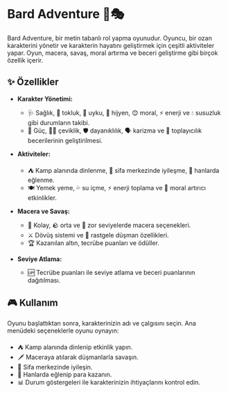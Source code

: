 # Bard Adventure 🎸🎭

Bard Adventure, bir metin tabanlı rol yapma oyunudur. Oyuncu, bir ozan karakterini yönetir ve karakterin hayatını geliştirmek için çeşitli aktiviteler yapar. Oyun, macera, savaş, moral artırma ve beceri geliştirme gibi birçok özellik içerir.

## ✨ Özellikler

- **Karakter Yönetimi:**
  - 🩺 Sağlık, 🍴 tokluk, 🛌 uyku, 🧼 hijyen, 😊 moral, ⚡ enerji ve 💧 susuzluk gibi durumların takibi.
  - 💪 Güç, 🤸‍♂️ çeviklik, 🛡️ dayanıklılık, 🗣️ karizma ve 🌿 toplayıcılık becerilerinin geliştirilmesi.

- **Aktiviteler:**
  - ⛺ Kamp alanında dinlenme, 🏥 sifa merkezinde iyileşme, 🏨 hanlarda eğlenme.
  - 🍽️ Yemek yeme, 💦 su içme, ⚡ enerji toplama ve 🎉 moral artırıcı etkinlikler.

- **Macera ve Savaş:**
  - 🌲 Kolay, 🪨 orta ve 🌋 zor seviyelerde macera seçenekleri.
  - ⚔️ Dövüş sistemi ve 🎲 rastgele düşman özellikleri.
  - 🏆 Kazanılan altın, tecrübe puanları ve ödüller.

- **Seviye Atlama:**
  - 🆙 Tecrübe puanları ile seviye atlama ve beceri puanlarının dağıtılması.


## 🎮 Kullanım

Oyunu başlattıktan sonra, karakterinizin adı ve çalgısını seçin. Ana menüdeki seçeneklerle oyunu oynayın:

- ⛺ Kamp alanında dinlenip etkinlik yapın.
- 🗡️ Maceraya atılarak düşmanlarla savaşın.
- 🏥 Sifa merkezinde iyileşin.
- 🏨 Hanlarda eğlenip para kazanın.
- 📊 Durum göstergeleri ile karakterinizin ihtiyaçlarını kontrol edin.

